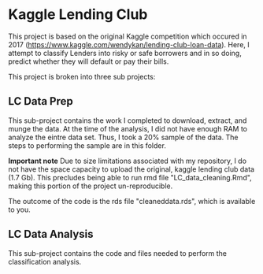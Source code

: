 # Kaggle Lending Club 
This project is based on the original Kaggle competition which occured in 2017 (https://www.kaggle.com/wendykan/lending-club-loan-data). Here, I attempt to classify Lenders into risky or safe borrowers and in so doing, predict whether they will default or pay their bills.

This project is broken into three sub projects:

## LC Data Prep
This sub-project contains the work I completed to download, extract, and munge the data. At the time of the analysis, I did not have enough RAM to analyze the eintre data set. Thus, I took a 20% sample of the data. The steps to performing the sample are in this folder.

**Important note**
Due to size limitations associated with my repository, I do not have the space capacity to upload the original, kaggle lending club data (1.7 Gb). This precludes being able to run rmd file "LC_data_cleaning.Rmd", making this portion of the project un-reproducible. 

The outcome of the code is the rds file "cleaneddata.rds", which is available to you.

## LC Data Analysis
This sub-project contains the code and files needed to perform the classification analysis.

